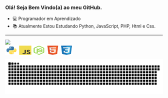 ### Olá! Seja Bem Vindo(a) ao meu GitHub.

- 💻 Programador em Aprendizado
- 📚 Atualmente Estou Estudando Python, JavaScript, PHP, Html e Css.

<hr>

<picture>
<source
  srcset="https://github-readme-stats.vercel.app/api?username=Tigasexe&show_icons=true&theme=tokyonight"
  media="(prefers-color-scheme: dark)"
/>
<source
  srcset="https://github-readme-stats.vercel.app/api?username=Tigasexe&show_icons=true"
  media="(prefers-color-scheme: light), (prefers-color-scheme: no-preference)"
/>
  <img src="https://github-readme-stats.vercel.app/api?username=Tigasexe&show_icons=true" />
</picture>

<div>
  <img align="center" alt="Tigas-Python" height="30" width="40" src="https://raw.githubusercontent.com/devicons/devicon/master/icons/python/python-original.svg">
  <img align="center" alt="Tigas-JS" height="30" width="40" src="https://raw.githubusercontent.com/devicons/devicon/master/icons/javascript/javascript-original.svg">
  <img align="center" alt="Tigas-JS" height="30" width="40" src="https://raw.githubusercontent.com/devicons/devicon/master/icons/nodejs/nodejs-original.svg">
  <img align="center" alt="Tigas-HTML" height="30" width="40" src="https://raw.githubusercontent.com/devicons/devicon/master/icons/html5/html5-original.svg">
  <img align="center" alt="Tigas-CSS" height="30" width="40" src="https://raw.githubusercontent.com/devicons/devicon/master/icons/css3/css3-original.svg">
</div>

![Snake animation](https://github.com/thidoa/thidoa/blob/output/github-contribution-grid-snake.svg)
